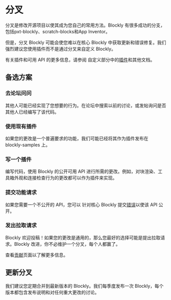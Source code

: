 # 分叉

分叉是修改开源项目以使其成为您自己的常用方法。Blockly 有很多成功的分支，包括pxt-blockly、scratch-blocks和App Inventor。

但是，分叉 Blockly 可能会使您难以在核心 Blockly 中获取更新和错误修复。我们强烈建议您使用插件而不是通过分叉来自定义 Blockly。

有关插件和可用 API 的更多信息，请参阅 自定义部分中的[插件](/guides/contribute/samples/plugin_overview)和其他文档。

## 备选方案

### 去论坛问问

其他人可能已经实现了您想要的行为。在论坛中搜索以前的讨论，或发帖询问是否其他人已经编写了该代码。

### 使用现有插件

如果您的更改是一个普遍要求的功能，我们可能已经将其作为插件发布在 blockly-samples 上。

### 写一个插件

编写代码，使用 Blockly 的公开可用 API 进行所需的更改。例如，对块渲染、工具箱外观和连接检查行为的更改都可以作为插件来实现。

### 提交功能请求

如果您需要一个不公开的 API，您可以 针对核心 Blockly 提交[错误](https://github.com/google/blockly/issues/new/choose)以使该 API 公开。

### 发出拉取请求

Blockly 欢迎投稿！如果您的更改是通用的，那么您最好的选择可能是提出拉取请求。Blockly 改进，你不必维护一个分叉，每个人都赢了。

查看[贡献](/guides/modify/contributing)页面以了解更多信息。

## 更新分叉

我们建议您定期合并到最新版本的 Blockly。我们每季度发布一次 Blockly，每个版本都包含发布说明和对任何重大更改的讨论。